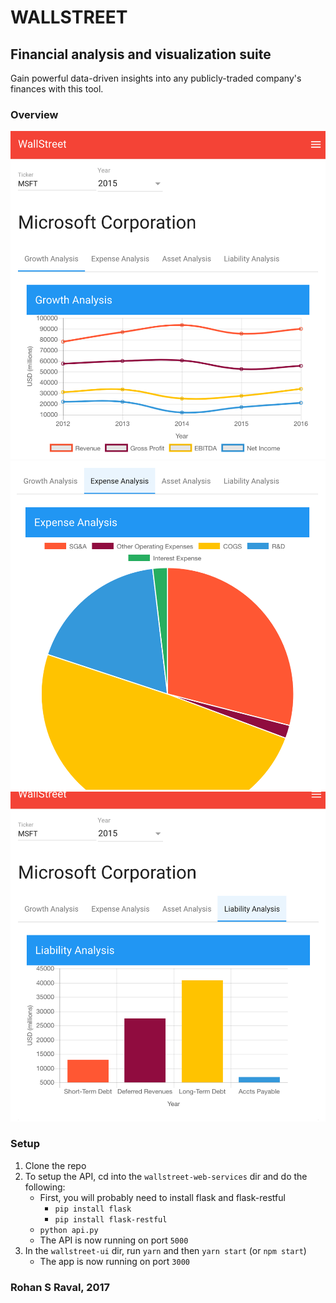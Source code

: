 # WALLSTREET
## Financial analysis and visualization suite

Gain powerful data-driven insights into any publicly-traded company's finances with this tool.

### Overview

![Image](/assets/ss3.png)
![Image](/assets/ss2.png)
![Image](/assets/ss1.png)

### Setup
1. Clone the repo
2. To setup the API, cd into the `wallstreet-web-services` dir and do the following:
    * First, you will probably need to install flask and flask-restful
        * `pip install flask`
        * `pip install flask-restful`
    * `python api.py`
    * The API is now running on port `5000`
3. In the `wallstreet-ui` dir, run `yarn` and then `yarn start` (or `npm start`)
    * The app is now running on port `3000`

### Rohan S Raval, 2017
